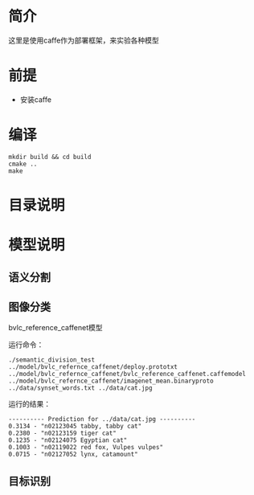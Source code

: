 # 简介

这里是使用caffe作为部署框架，来实验各种模型



# 前提

- 安装caffe





# 编译

```shell
mkdir build && cd build
cmake ..
make
```



# 目录说明





# 模型说明



## 语义分割



## 图像分类

bvlc_reference_caffenet模型

运行命令：

```shell
./semantic_division_test ../model/bvlc_refernce_caffenet/deploy.prototxt ../model/bvlc_refernce_caffenet/bvlc_reference_caffenet.caffemodel ../model/bvlc_refernce_caffenet/imagenet_mean.binaryproto ../data/synset_words.txt ../data/cat.jpg
```

运行的结果：

```shell
---------- Prediction for ../data/cat.jpg ----------
0.3134 - "n02123045 tabby, tabby cat"
0.2380 - "n02123159 tiger cat"
0.1235 - "n02124075 Egyptian cat"
0.1003 - "n02119022 red fox, Vulpes vulpes"
0.0715 - "n02127052 lynx, catamount"

```



## 目标识别

